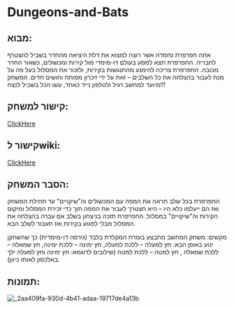 # Dungeons-and-Bats

## מבוא:

אתה חפרפרת נחמדה אשר רוצה למצוא את דלת היציאה מהחדר בשביל להצטרף לחבריה.
החפרפרת תצא למסע בעולם דו-מימדי מול קירות ומכשולים, כשאור החדר מכובה. החפרפרת צריכה להימנע מהתנגשות בקירות, ולזכור את המסלול בעל פה על מנת לעבור בהצלחה את כל השלבים – זאת על ידי זיכרון מפותח וחושים חדים.
המשחק מיועד למחשב רגיל ולטלפון נייד כאחד, עשו הכל בשביל לנצח!!!

## קישור למשחק: 
[ClickHere](https://videogameteam3.itch.io/dungeons-and-moles)


## קישור לwiki: 
[ClickHere](https://github.com/VideoGameTeam3/Dungeons-and-Bats/wiki)

## הסבר המשחק:

החפרפרת בכל שלב תראה את המפה עם המכשולים וה"שיקויים" עד תחילת המשחק ואז הם ייעלמו כלא היו – היא תצטרך לעבור את המפה תוך כדי זכירת המסלול ומיקום הקירות וה"שיקויים" במסלול.
החפרפרת תזכה בניצחון בשלב אם עברה בהצלחה את המסלול מבלי לפגוע בקירות ואז תעבור לשלב הבא.

מקשים:
משחק המחשב מתבצע בעזרת המקלדת בלבד (גירסה דו-מימדית) כך שהשחקן ינוע באופן הבא: חץ למעלה – ללכת למעלה, חץ ימינה – ללכת ימינה, חץ שמאלה – ללכת שמאלה , חץ למטה – ללכת למטה (שילובים לדוגמא: חץ ימינה וחץ למעלה ילך באלכסון לאותו כיוון).

## תמונות:

![_2aa409fa-930d-4b41-adaa-19717de4a13b](https://github.com/VideoGameTeam3/Dungeons-and-Rats/assets/118683420/494ce364-ed4a-4343-aa9f-ab3291dcbb29)








